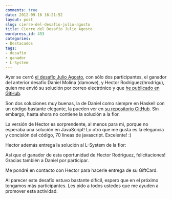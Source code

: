 ```yaml
---
comments: true
date: 2012-09-16 16:21:52
layout: post
slug: cierre-del-desafio-julio-agosto
title: Cierre del Desafío Julio Agosto
wordpress_id: 453
categories:
- Destacados
tags:
- desafío
- ganador
- L-System
---
```


Ayer se cerró [el desafío Julio Agosto](http://www.programando.org/blog/2012/07/desafio-julio-agosto-2012-l-systems/), con sólo dos participantes, el ganador del anterior desafío Daniel Molina (damowe), y Hector Rodriguez(hrodrigu), quien me envió su solución por correo electrónico y que [he publicado en GitHub](https://github.com/lnds/programando.org/tree/master/l-systems/hrodrigu).

Son dos soluciones muy buenas, la de Daniel como siempre en Haskell con un código bastante elegante, la pueden ver en [su repositorio GitHub](https://github.com/dmw/dmw-programando-org/tree/master/lsystem). Sin embargo, hasta ahora no contiene la solución a la flor.

La versión de Hector es sorprendente, al menos para mi, porque no esperaba una solución en JavaScript! Lo otro que me gusta es la elegancia y concisión del código, 70 lineas de javascript. Excelente! :)

Hector además entrega la solución al L-System de la flor:



Así que el ganador de esta oportunidad de Hector Rodriguez, felicitaciones! Gracias también a Daniel por participar. 

Me pondré en contacto con Hector para hacerle entrega de su GiftCard.

Al parecer este desafío estuvo bastante difícil, espero que en el próximo tengamos más participantes. Les pido a todos ustedes que me ayuden a promover esta actividad.
